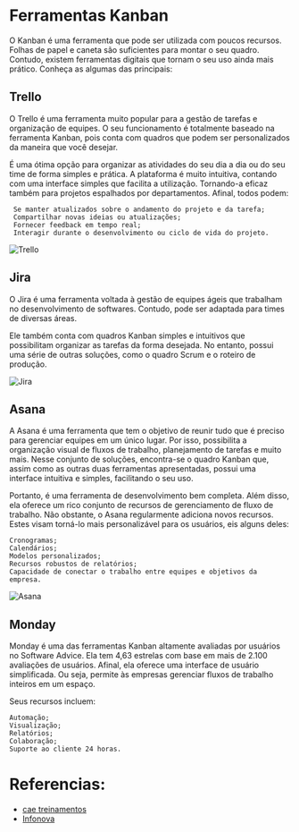 # Ferramentas Kanban

O Kanban é uma ferramenta que pode ser utilizada com poucos recursos. Folhas de papel e caneta são suficientes para montar o seu quadro. Contudo, existem ferramentas digitais que tornam o seu uso ainda mais prático. Conheça as algumas das principais:

##  Trello
 
 O Trello é uma ferramenta muito popular para a gestão de tarefas e organização de equipes. O seu funcionamento é totalmente baseado na ferramenta Kanban, pois conta com quadros que podem ser personalizados da maneira que você desejar.

É uma ótima opção para organizar as atividades do seu dia a dia ou do seu time de forma simples e prática. A plataforma é muito intuitiva, contando com uma interface simples que facilita a utilização. Tornando-a eficaz também para projetos espalhados por departamentos. Afinal, todos podem: 


```
 Se manter atualizados sobre o andamento do projeto e da tarefa;
 Compartilhar novas ideias ou atualizações;
 Fornecer feedback em tempo real;
 Interagir durante o desenvolvimento ou ciclo de vida do projeto.

```
![Trello](https://sp-ao.shortpixel.ai/client/to_webp,q_glossy,ret_img,w_718,h_478/https://caetreinamentos.com.br/blog/wp-content/uploads/2021/06/quadro-kanban-trello.jpg)

## Jira

O Jira é uma ferramenta voltada à gestão de equipes ágeis que trabalham no desenvolvimento de softwares. Contudo, pode ser adaptada para times de diversas áreas.

Ele também conta com quadros Kanban simples e intuitivos que possibilitam organizar as tarefas da forma desejada. No entanto, possui uma série de outras soluções, como o quadro Scrum e o roteiro de produção.

![Jira](https://sp-ao.shortpixel.ai/client/to_webp,q_glossy,ret_img,w_718,h_396/https://caetreinamentos.com.br/blog/wp-content/uploads/2021/06/quadro-kanban-jira.jpg)
## Asana

A Asana é uma ferramenta que tem o objetivo de reunir tudo que é preciso para gerenciar equipes em um único lugar. Por isso, possibilita a organização visual de fluxos de trabalho, planejamento de tarefas e muito mais.
Nesse conjunto de soluções, encontra-se o quadro Kanban que, assim como as outras duas ferramentas apresentadas, possui uma interface intuitiva e simples, facilitando o seu uso.

Portanto, é uma ferramenta de desenvolvimento bem completa. Além disso, ela oferece um rico conjunto de recursos de gerenciamento de fluxo de trabalho. Não obstante, o Asana regularmente adiciona novos recursos. Estes visam torná-lo mais personalizável para os usuários, eis alguns deles:
```
Cronogramas;
Calendários;
Modelos personalizados;
Recursos robustos de relatórios;
Capacidade de conectar o trabalho entre equipes e objetivos da empresa.  
```

![Asana](https://sp-ao.shortpixel.ai/client/to_webp,q_glossy,ret_img,w_718,h_490/https://caetreinamentos.com.br/blog/wp-content/uploads/2021/06/quadro-kanban-asana.jpg)


## Monday
Monday é uma das ferramentas Kanban altamente avaliadas por usuários no Software Advice. Ela tem 4,63 estrelas com base em mais de 2.100 avaliações de usuários. Afinal, ela oferece uma interface de usuário simplificada. Ou seja, permite às empresas gerenciar fluxos de trabalho inteiros em um espaço. 

Seus recursos incluem:
```
Automação;
Visualização;
Relatórios;
Colaboração;
Suporte ao cliente 24 horas. 
```

# Referencias:
* [cae treinamentos](https://caetreinamentos.com.br/blog/ferramentas/ferramenta-kanban/)
* [Infonova](https://www.infonova.com.br/gestao-de-equipes/ferramentas-kanban-produtividade/#:~:text=Principais%20ferramentas%20Kanban%201%20Trello.%20Trello%20%C3%A9%20uma,Quire.%20...%2010%20Nifty.%20...%20Mais%20itens...%20)